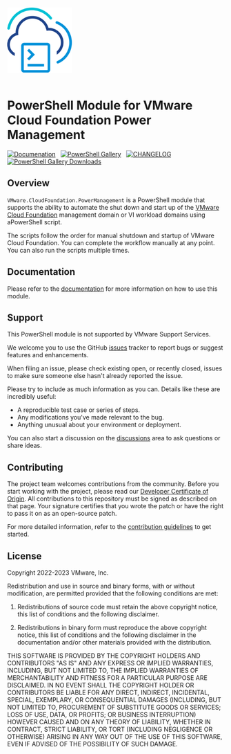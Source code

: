 <!-- markdownlint-disable first-line-h1 no-inline-html -->

<img src=".github/icon-400px.svg" alt="A PowerShell Module for Cloud Foundation Power Management" width="150"></br></br>

# PowerShell Module for VMware Cloud Foundation Power Management

[<img src="https://img.shields.io/badge/Documentation-Read-blue?style=for-the-badge&logo=readthedocs&logoColor=white" alt="Documenation">][docs-module]&nbsp;&nbsp;
[<img src="https://img.shields.io/powershellgallery/v/VMware.CloudFoundation.PowerManagement?style=for-the-badge&logo=powershell&logoColor=white" alt="PowerShell Gallery">][module-powermanagement]&nbsp;&nbsp;
[<img src="https://img.shields.io/badge/Changelog-Read-blue?style=for-the-badge&logo=github&logoColor=white" alt="CHANGELOG" >][changelog]&nbsp;&nbsp;
[<img src="https://img.shields.io/powershellgallery/dt/VMware.CloudFoundation.PowerManagement?style=for-the-badge&logo=powershell&logoColor=white" alt="PowerShell Gallery Downloads">][module-powermanagement]&nbsp;&nbsp;

## Overview

`VMware.CloudFoundation.PowerManagement` is a PowerShell module that supports the ability to automate the shut down and start up of the [VMware Cloud Foundation][vmware-cloud-foundation] management domain or VI workload domains using aPowerShell script.

The scripts follow the order for manual shutdown and startup of VMware Cloud Foundation. You can complete the workflow manually at any point. You can also run the scripts multiple times.

## Documentation

Please refer to the [documentation][docs-module] for more information on how to use this module.

## Support

This PowerShell module is not supported by VMware Support Services.

We welcome you to use the GitHub [issues][issues] tracker to report bugs or suggest features and enhancements.

When filing an issue, please check existing open, or recently closed, issues to make sure someone else hasn't already
reported the issue.

Please try to include as much information as you can. Details like these are incredibly useful:

- A reproducible test case or series of steps.
- Any modifications you've made relevant to the bug.
- Anything unusual about your environment or deployment.

You can also start a discussion on the [discussions][discussions] area to ask questions or share ideas.

## Contributing

The project team welcomes contributions from the community. Before you start working with the project, please read our [Developer Certificate of Origin][vmware-cla-dco]. All contributions to this repository must be signed as described on that page. Your signature certifies that you wrote the patch or have the right to pass it on as an open-source patch.

For more detailed information, refer to the [contribution guidelines][contributing] to get started.

## License

Copyright 2022-2023 VMware, Inc.

Redistribution and use in source and binary forms, with or without modification, are permitted provided that the following conditions are met:

1. Redistributions of source code must retain the above copyright notice, this list of conditions and the following disclaimer.

2. Redistributions in binary form must reproduce the above copyright notice, this list of conditions and the following disclaimer in the documentation and/or other materials provided with the distribution.

THIS SOFTWARE IS PROVIDED BY THE COPYRIGHT HOLDERS AND CONTRIBUTORS "AS IS" AND ANY EXPRESS OR IMPLIED WARRANTIES, INCLUDING, BUT NOT LIMITED TO, THE IMPLIED WARRANTIES OF MERCHANTABILITY AND FITNESS FOR A PARTICULAR PURPOSE ARE DISCLAIMED. IN NO EVENT SHALL THE COPYRIGHT HOLDER OR CONTRIBUTORS BE LIABLE FOR ANY DIRECT, INDIRECT, INCIDENTAL, SPECIAL, EXEMPLARY, OR CONSEQUENTIAL DAMAGES (INCLUDING, BUT NOT LIMITED TO, PROCUREMENT OF SUBSTITUTE GOODS OR SERVICES; LOSS OF USE, DATA, OR PROFITS; OR BUSINESS INTERRUPTION) HOWEVER CAUSED AND ON ANY THEORY OF LIABILITY, WHETHER IN CONTRACT, STRICT LIABILITY, OR TORT (INCLUDING NEGLIGENCE OR OTHERWISE) ARISING IN ANY WAY OUT OF THE USE OF THIS SOFTWARE, EVEN IF ADVISED OF THE POSSIBILITY OF SUCH DAMAGE.

[//]: Links

[changelog]: CHANGELOG.md
[contributing]: CONTRIBUTING.md
[discussions]: https://github.com/vmware/powershell-module-for-vmware-cloud-foundation-power-management/discussions
[issues]: https://github.com/vmware/powershell-module-for-vmware-cloud-foundation-power-management/issues
[microsoft-powershell]: https://docs.microsoft.com/en-us/powershell
[module-posh-ssh]: https://www.powershellgallery.com/packages/Posh-SSH
[module-powercli]: https://www.powershellgallery.com/packages/VMware.PowerCLI
[module-powermanagement]: https://www.powershellgallery.com/packages/VMware.CloudFoundation.PowerManagement
[module-powervcf]: https://www.powershellgallery.com/packages/PowerVCF
[vmware-cla-dco]: https://cla.vmware.com/dco
[vmware-cloud-foundation]: https://docs.vmware.com/en/VMware-Cloud-Foundation
[vmware-kb-87350]: https://kb.vmware.com/s/article/87350
[docs-module]: https://vmware.github.io/powershell-module-for-vmware-cloud-foundation-power-management
